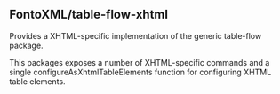 FontoXML/table-flow-xhtml
------------------------
Provides a XHTML-specific implementation of the generic table-flow package.

This packages exposes a number of XHTML-specific commands and a single configureAsXhtmlTableElements function for configuring XHTML table elements.

